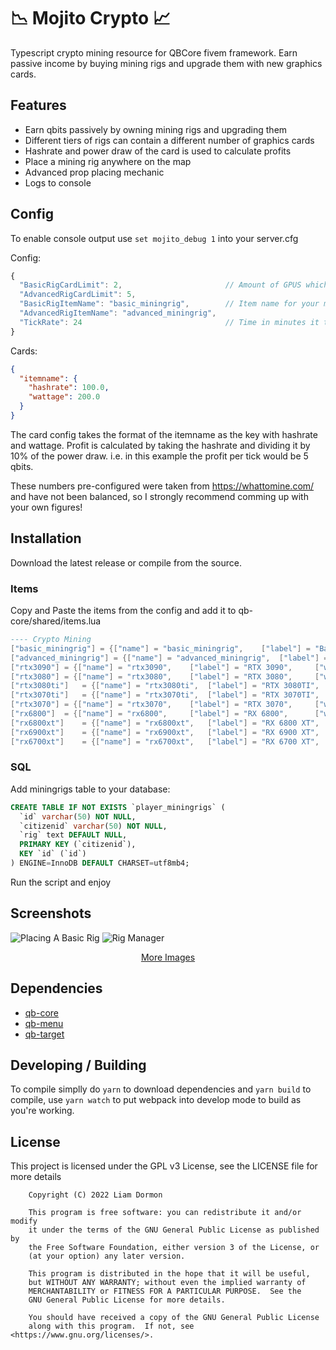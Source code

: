 # 📉 Mojito Crypto 📈

Typescript crypto mining resource for QBCore fivem framework. Earn passive income by buying mining rigs and upgrade them with new graphics cards.

## Features

- Earn qbits passively by owning mining rigs and upgrading them
- Different tiers of rigs can contain a different number of graphics cards
- Hashrate and power draw of the card is used to calculate profits
- Place a mining rig anywhere on the map
- Advanced prop placing mechanic
- Logs to console

## Config

To enable console output use `set mojito_debug 1` into your server.cfg

Config:

```js
{
  "BasicRigCardLimit": 2,                       // Amount of GPUS which can be inside of the basic rig
  "AdvancedRigCardLimit": 5,
  "BasicRigItemName": "basic_miningrig",        // Item name for your mining rigs
  "AdvancedRigItemName": "advanced_miningrig",
  "TickRate": 24                                // Time in minutes it takes for each cycle
}
```

Cards:

```json
{
  "itemname": {
    "hashrate": 100.0,
    "wattage": 200.0
  }
}
```

The card config takes the format of the itemname as the key with hashrate and wattage.
Profit is calculated by taking the hashrate and dividing it by 10% of the power draw. i.e. in this example the profit per tick would be 5 qbits.

These numbers pre-configured were taken from https://whattomine.com/ and have not been balanced, so I strongly recommend comming up with your own figures!

## Installation

Download the latest release or compile from the source.

### Items

Copy and Paste the items from the config and add it to qb-core/shared/items.lua

```lua
---- Crypto Mining
["basic_miningrig"]	= {["name"] = "basic_miningrig",	["label"] = "Basic Mining Rig",		["weight"] = 20000,	["type"] = "item",	["image"] = "basic_miningrig.png",	["unique"] = true,	["useable"] = true,	["shouldClose"] = false,	["combinable"] = nil,	   ["description"] = "A Basic Mining Rig!"},
["advanced_miningrig"] = {["name"] = "advanced_miningrig",	["label"] = "Advanced Mining Rig",	["weight"] = 15000,	["type"] = "item",	["image"] = "advanced_miningrig.png",	["unique"] = true,	["useable"] = true,	["shouldClose"] = false,["combinable"] = nil,	   ["description"] = "An Advanced Mining Rig!"},
["rtx3090"]	= {["name"] = "rtx3090",	["label"] = "RTX 3090",		["weight"] = 4000,	["type"] = "item",	["image"] = "rtx3090.png",	["unique"] = true,	["useable"] = true,	["shouldClose"] = false,	["combinable"] = nil,	["description"] = "RTX 3090 Graphics Card"},
["rtx3080"]	= {["name"] = "rtx3080",	["label"] = "RTX 3080",		["weight"] = 4000,	["type"] = "item",	["image"] = "rtx3080.png",	["unique"] = true,	["useable"] = true,	["shouldClose"] = false,	["combinable"] = nil,	["description"] = "RTX 3080 Graphics Card"},
["rtx3080ti"]	= {["name"] = "rtx3080ti",	["label"] = "RTX 3080TI",	["weight"] = 4000,	["type"] = "item",	["image"] = "rtx3080ti.png",	["unique"] = true,	["useable"] = true,	["shouldClose"] = false,	["combinable"] = nil,	["description"] = "RTX 3080TI Graphics Card"},
["rtx3070ti"]	= {["name"] = "rtx3070ti",	["label"] = "RTX 3070TI",	["weight"] = 4000,	["type"] = "item",	["image"] = "rtx3070ti.png",	["unique"] = true,	["useable"] = true,	["shouldClose"] = false,	["combinable"] = nil,	["description"] = "RTX 3070TI Graphics Card"},
["rtx3070"]	= {["name"] = "rtx3070",	["label"] = "RTX 3070",		["weight"] = 4000,	["type"] = "item",	["image"] = "rtx3070.png",	["unique"] = true,	["useable"] = true,	["shouldClose"] = false,	["combinable"] = nil,	["description"] = "RTX 3070 Graphics Card"},
["rx6800"]	= {["name"] = "rx6800",		["label"] = "RX 6800",		["weight"] = 4000,	["type"] = "item",	["image"] = "rx6800.png",	["unique"] = true,	["useable"] = true,	["shouldClose"] = false,	["combinable"] = nil,	["description"] = "RX 6800 Graphics Card"},
["rx6800xt"]	= {["name"] = "rx6800xt",	["label"] = "RX 6800 XT",	["weight"] = 4000,	["type"] = "item",	["image"] = "rx6800xt.png",	["unique"] = true,	["useable"] = true,	["shouldClose"] = false,	["combinable"] = nil,	["description"] = "RX 6800 XT Graphics Card"},
["rx6900xt"]	= {["name"] = "rx6900xt",	["label"] = "RX 6900 XT",	["weight"] = 4000,	["type"] = "item",	["image"] = "rx6900xt.png",	["unique"] = true,	["useable"] = true,	["shouldClose"] = false,	["combinable"] = nil,	["description"] = "RX 6900 XT Graphics Card"},
["rx6700xt"]	= {["name"] = "rx6700xt",	["label"] = "RX 6700 XT",	["weight"] = 4000,	["type"] = "item",	["image"] = "rx6700xt.png",	["unique"] = true,	["useable"] = true,	["shouldClose"] = false,	["combinable"] = nil,	["description"] = "RX 6700 XT Graphics Card"},
```

### SQL

Add miningrigs table to your database:

```sql
CREATE TABLE IF NOT EXISTS `player_miningrigs` (
  `id` varchar(50) NOT NULL,
  `citizenid` varchar(50) NOT NULL,
  `rig` text DEFAULT NULL,
  PRIMARY KEY (`citizenid`),
  KEY `id` (`id`)
) ENGINE=InnoDB DEFAULT CHARSET=utf8mb4;

```

Run the script and enjoy

## Screenshots

![Placing A Basic Rig](https://i.imgur.com/elAMXCc.png 'Placing a basic rig')
![Rig Manager](https://i.imgur.com/UFH3ChX.png 'Rig Manager')

<div style="text-align: center;">
    <a href="https://imgur.com/a/QIIrQTO"> More Images </a>
</div>

## Dependencies

- [qb-core](https://github.com/qbcore-framework/qb-core)
- [qb-menu](https://github.com/qbcore-framework/qb-menu)
- [qb-target](https://github.com/BerkieBb/qb-target)

## Developing / Building

To compile simplly do `yarn` to download dependencies and `yarn build` to compile, use `yarn watch` to put webpack into develop mode to build as you're working.

## License

This project is licensed under the GPL v3 License, see the LICENSE file for more details

```
    Copyright (C) 2022 Liam Dormon

    This program is free software: you can redistribute it and/or modify
    it under the terms of the GNU General Public License as published by
    the Free Software Foundation, either version 3 of the License, or
    (at your option) any later version.

    This program is distributed in the hope that it will be useful,
    but WITHOUT ANY WARRANTY; without even the implied warranty of
    MERCHANTABILITY or FITNESS FOR A PARTICULAR PURPOSE.  See the
    GNU General Public License for more details.

    You should have received a copy of the GNU General Public License
    along with this program.  If not, see <https://www.gnu.org/licenses/>.
```
